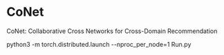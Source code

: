# CoNet
CoNet: Collaborative Cross Networks for Cross-Domain Recommendation




python3 -m torch.distributed.launch --nproc_per_node=1 Run.py
